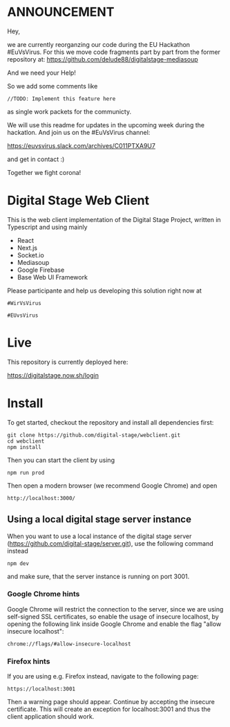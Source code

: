 # ANNOUNCEMENT

Hey,

we are currently reorganzing our code during the EU Hackathon #EuVsVirus.
For this we move code fragments part by part from the former repository at:
https://github.com/delude88/digitalstage-mediasoup

And we need your Help!

So we add some comments like

    //TODO: Implement this feature here
    
as single work packets for the communicty.

We will use this readme for updates in the upcoming week during the hackatlon.
And join us on the #EuVsVirus channel:

https://euvsvirus.slack.com/archives/C011PTXA9U7

and get in contact :)

Together we fight corona!

# Digital Stage Web Client

This is the web client implementation of the Digital Stage Project, written in Typescript and using mainly
 - React
 - Next.js
 - Socket.io
 - Mediasoup
 - Google Firebase
 - Base Web UI Framework
 
 Please participante and help us developing this solution right now at
 
    #WirVsVirus
     
    #EUvsVirus

# Live

This repository is currently deployed here:

https://digitalstage.now.sh/login



# Install

To get started, checkout the repository and install all dependencies first:

    git clone https://github.com/digital-stage/webclient.git
    cd webclient
    npm install
    
Then you can start the client by using

    npm run prod
    

Then open a modern browser (we recommend Google Chrome) and open

    http://localhost:3000/

## Using a local digital stage server instance

When you want to use a local instance of the digital stage server (https://github.com/digital-stage/server.git), use the following command instead

    npm dev
    
and make sure, that the server instance is running on port 3001.

### Google Chrome hints
Google Chrome will restrict the connection to the server, since we are using self-signed SSL certificates, so enable the usage of insecure localhost,
by opening the following link inside Google Chrome and enable the flag "allow insecure localhost":

    chrome://flags/#allow-insecure-localhost
    
### Firefox hints
If you are using e.g. Firefox instead, navigate to the following page:

    https://localhost:3001
    
Then a warning page should appear. Continue by accepting the insecure certificate. This will create an exception for localhost:3001 and thus the client application should work.

